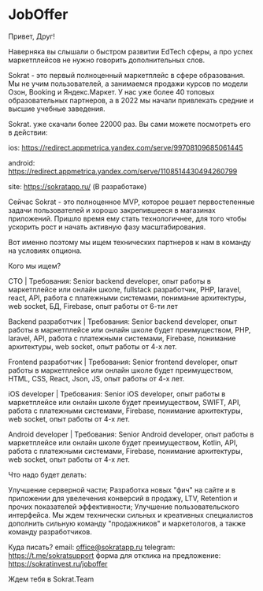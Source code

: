 # JobOffer

Привет, Друг!

Наверняка вы слышали о быстром развитии EdTech сферы, а про успех маркетплейсов не нужно говорить дополнительных слов.

Sokrat - это первый полноценный маркетплейс в сфере образования. Мы не учим пользователей, а занимаемся продажи курсов по модели Озон, Booking и Яндекс.Маркет. У нас уже более 40 топовых образовательных партнеров, а в 2022 мы начали привлекать средние и высшие учебные заведения.

Sokrat. уже скачали более 22000 раз. Вы сами можете посмотреть его в действии:

ios: https://redirect.appmetrica.yandex.com/serve/99708109685061445

android: https://redirect.appmetrica.yandex.com/serve/1108514430494260799

site: https://sokratapp.ru/ (В разработаке)

Сейчас Sokrat - это полноценное MVP, которое решает первостепенные задачи пользователей и хорошо закрепившееся в магазинах приложений. Пришло время ему стать технологичнее, для того чтобы ускорить рост и начать активную фазу масштабирования.

Вот именно поэтому мы ищем технических партнеров к нам в команду на условиях опциона.

Кого мы ищем?

CTO | Требования:
Senior backend developer, опыт работы в маркетплейсе или онлайн школе, fullstack разработчик, PHP, laravel, react, API, работа с платежными системами, понимание архитектуры, web socket, БД, Firebase, опыт работы от 6-ти лет

Backend разработчик | Требования:
Senior backend developer, опыт работы в маркетплейсе или онлайн школе будет преимуществом, PHP, laravel, API, работа с платежными системами, Firebase, понимание архитектуры, web socket, опыт работы от 4-х лет.

Frontend разработчик | Требования:
Senior frontend developer, опыт работы в маркетплейсе или онлайн школе будет преимуществом, HTML, CSS, React, Json, JS, опыт работы от 4-х лет.

iOS developer | Требования:
Senior iOS developer, опыт работы в маркетплейсе или онлайн школе будет преимуществом, SWIFT, API, работа с платежными системами, Firebase, понимание архитектуры, web socket, опыт работы от 4-х лет.

Android developer | Требования:
Senior Android developer, опыт работы в маркетплейсе или онлайн школе будет преимуществом, Kotlin, API, работа с платежными системами, Firebase, понимание архитектуры, web socket, опыт работы от 4-х лет.

Что надо будет делать:

Улучшение серверной части;
Разработка новых "фич" на сайте и в приложении для увелечения конверсий в продажу, LTV, Retention и прочих показателей эффективности;
Улучшение пользовательского интерфейса.
Мы ждем технически сильных и креативных специалистов дополнить сильную команду "продажников" и маркетологов, а также команду разработчиков.

Куда писать? email: office@sokratapp.ru telegram: https://t.me/sokratsupport форма для отклика на предложение: https://sokratinvest.ru/joboffer

Ждем тебя в Sokrat.Team
